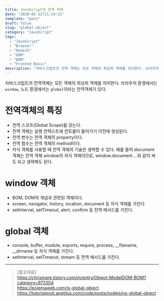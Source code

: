 ```yaml
---
title: JavaScript의 전역 객체
date: "2020-03-12T21:24:32"
template: "post"
draft: false
slug: "global-object"
category: "JavaScript"
tags:
  - "JavaScript"
  - "Browser"
  - "NodeJS"
  - "DOM"
  - "BOM"
  - "Fronted Basic"
description: "자바스크립트의 전역 객체는 모든 객체의 최상위 객체를 의미한다. 브라우저 환경에서는 window, 노드 환경에서는 global이 전역 객체이다."
---
```


자바스크립트의 전역객체는 모든 객체의 최상위 객체를 의미한다. 브라우저 환경에서는 `window`, 노드 환경에서는 `global`이라는 전역객체가 있다.

# 전역객체의 특징
- 전역 스코프(Global Scope)를 갖는다.
- 전역 객체는 실행 컨텍스트에 컨트롤이 들어가기 이전에 생성된다.
- 전역 변수는 전역 객체의 property이다.
- 전역 함수는 전역 객체의 method이다.
- 자식 객체를 사용할 때 전역 객체의 기술은 생략할 수 있다. 예를 들어 document 객체는 전역 객체 window의 자식 객체이므로, window.document.…와 같이 써도 되고 생략해도 된다.

# window 객체
- BOM, DOM의 개념과 관련된 객체이다.
- screen, navigator, history, location, document 등 자식 객체를 가진다.
- setInterval, setTimeout, alert, confirm 등 전역 메서드를 가진다.

# global 객체
- console, buffer, module, exports, require, process, __filename, __dirname 등 자식 객체를 가진다.
- setInterval, setTimeout, stream 등 전역 메서드를 가진다.

---

> [참고자료]  
> https://chrismare.tistory.com/m/entry/Object-ModelDOM-BOM?category=973304  
> https://poiemaweb.com/js-global-object  
> https://tutorialpost.apptilus.com/code/posts/nodejs/ns-global-object